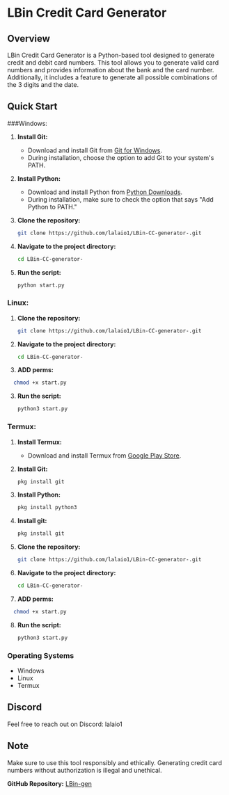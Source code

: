 
# LBin Credit Card Generator

## Overview
LBin Credit Card Generator is a Python-based tool designed to generate credit and debit card numbers. This tool allows you to generate valid card numbers and provides information about the bank and the card number. Additionally, it includes a feature to generate all possible combinations of the 3 digits and the date.

## Quick Start

###Windows:

1. **Install Git:**
   - Download and install Git from [Git for Windows](https://gitforwindows.org/).
   - During installation, choose the option to add Git to your system's PATH.

2. **Install Python:**
   - Download and install Python from [Python Downloads](https://www.python.org/downloads/).
   - During installation, make sure to check the option that says "Add Python to PATH."

3. **Clone the repository:**
   ```bash
   git clone https://github.com/lalaio1/LBin-CC-generator-.git
   ```

4. **Navigate to the project directory:**
   ```bash
   cd LBin-CC-generator-
   ```

5. **Run the script:**
   ```bash
   python start.py
   ```

### Linux:
1. **Clone the repository:**
   ```bash
   git clone https://github.com/lalaio1/LBin-CC-generator-.git
   ```

2. **Navigate to the project directory:**
   ```bash
   cd LBin-CC-generator-
   ```
   
7. **ADD perms:**
 ```bash
   chmod +x start.py
   ```

3. **Run the script:**
   ```bash
   python3 start.py
   ```

### Termux:
1. **Install Termux:**
   - Download and install Termux from [Google Play Store](https://play.google.com/store/apps/details?id=com.termux).
  
2. **Install Git:**
   ```bash
   pkg install git
   ```

3. **Install Python:**
   ```bash
   pkg install python3
   ```
   
4. **Install git:**
   ```bash
   pkg install git
   ```
   
5. **Clone the repository:**
   ```bash
   git clone https://github.com/lalaio1/LBin-CC-generator-.git
   ```

6. **Navigate to the project directory:**
   ```bash
   cd LBin-CC-generator-
   ```
   
7. **ADD perms:**
 ```bash
   chmod +x start.py
   ```

8. **Run the script:**
   ```bash
   python3 start.py
   ```

### Operating Systems
- Windows
- Linux
- Termux

## Discord
Feel free to reach out on Discord: lalaio1

## Note
Make sure to use this tool responsibly and ethically. Generating credit card numbers without authorization is illegal and unethical.

**GitHub Repository:** [LBin-gen](https://github.com/lalaio1/LBin-gen)
```
